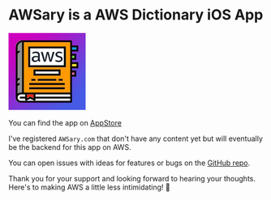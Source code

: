 # AWSary is a AWS Dictionary iOS App


![AWSary Logo](https://raw.githubusercontent.com/tigpt/AWSary/main/ios/logo/icon-logo_152_color.png)

You can find the app on [AppStore](https://apps.apple.com/us/app/awsary-aws-dictionary/id1634871091?uo=2)

I've registered `AWSary.com` that don't have any content yet but will eventually be the backend for this app on AWS.

You can open issues with ideas for features or bugs on the [GitHub repo](https://github.com/tigpt/awsary-ios).

Thank you for your support and looking forward to hearing your thoughts. Here's to making AWS a little less intimidating! 🥂
